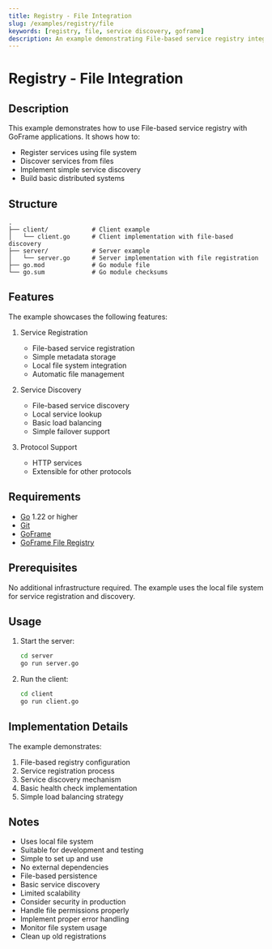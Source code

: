 ```yaml
---
title: Registry - File Integration
slug: /examples/registry/file
keywords: [registry, file, service discovery, goframe]
description: An example demonstrating File-based service registry integration in GoFrame
---
```


# Registry - File Integration

## Description

This example demonstrates how to use File-based service registry with GoFrame applications. It shows how to:
- Register services using file system
- Discover services from files
- Implement simple service discovery
- Build basic distributed systems

## Structure

```
.
├── client/            # Client example
│   └── client.go      # Client implementation with file-based discovery
├── server/            # Server example
│   └── server.go      # Server implementation with file registration
├── go.mod             # Go module file
└── go.sum             # Go module checksums
```

## Features

The example showcases the following features:
1. Service Registration
   - File-based service registration
   - Simple metadata storage
   - Local file system integration
   - Automatic file management

2. Service Discovery
   - File-based service discovery
   - Local service lookup
   - Basic load balancing
   - Simple failover support

3. Protocol Support
   - HTTP services
   - Extensible for other protocols

## Requirements

- [Go](https://golang.org/dl/) 1.22 or higher
- [Git](https://git-scm.com/downloads)
- [GoFrame](https://goframe.org)
- [GoFrame File Registry](https://github.com/gogf/gf/tree/master/contrib/registry/file)

## Prerequisites

No additional infrastructure required. The example uses the local file system for service registration and discovery.

## Usage

1. Start the server:
   ```bash
   cd server
   go run server.go
   ```

2. Run the client:
   ```bash
   cd client
   go run client.go
   ```

## Implementation Details

The example demonstrates:
1. File-based registry configuration
2. Service registration process
3. Service discovery mechanism
4. Basic health check implementation
5. Simple load balancing strategy

## Notes

- Uses local file system
- Suitable for development and testing
- Simple to set up and use
- No external dependencies
- File-based persistence
- Basic service discovery
- Limited scalability
- Consider security in production
- Handle file permissions properly
- Implement proper error handling
- Monitor file system usage
- Clean up old registrations
